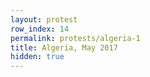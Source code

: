 ```yaml
---
layout: protest
row_index: 14
permalink: protests/algeria-1
title: Algeria, May 2017
hidden: true
---
```

